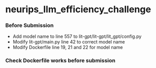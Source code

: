 # neurips_llm_efficiency_challenge

### Before Submission
* Add model name to line 557 to lit-gpt/lit-gpt/lit_gpt/config.py
* Modify lit-gpt/main.py line 42 to correct model name
* Modify Dockerfile line 19, 21 and 22 for model name

### Check Dockerfile works before submission
